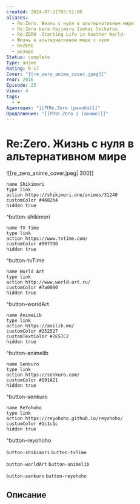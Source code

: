 ```yaml
---
created: 2024-07-21T03:51:00
aliases:
  - Re:Zero. Жизнь с нуля в альтернативном мире
  - Re:Zero kara Hajimeru Isekai Seikatsu
  - Re:ZERO -Starting Life in Another World-
  - Жизнь в альтернативном мире с нуля
  - ReZERO
  - резеро
Status: complete
Type: anime
Rating: R-17
Cover: "[[re_zero_anime_cover.jpeg]]"
Year: 2016
Episode: 25
Views: 4
tags:
  - ❤
Адаптация: "[[⛩️Re.Zero (ранобэ)]]"
Продолжение: "[[⛩️Re.Zero 2 (аниме)]]"
---
```


# Re:Zero. Жизнь с нуля в альтернативном мире

![[re_zero_anime_cover.jpeg| 300]]

```button
name Shikimori
type link
action https://shikimori.one/animes/31240
customColor #4682b4
hidden true
```
^button-shikimori

```button
name TV Time
type link
action https://www.tvtime.com/
customColor #997f00
hidden true
```
^button-tvTime

```button
name World Art
type link
action http://www.world-art.ru/
customColor #7a0000
hidden true
```
^button-worldArt

```button
name AnimeLib
type link
action https://anilib.me/
customColor #252527
customTextColor #7E57C2
hidden true
```
^button-animelib

```button
name Senkuro
type link
action https://senkuro.com/
customColor #191A21
hidden true
```
^button-senkuro

```button
name ReYohoho
type link
action https://reyohoho.github.io/reyohoho/
customColor #1c1c1c
hidden true
```
^button-reyohoho

`button-shikimori` `button-tvTime`

`button-worldArt` `button-animelib`

`button-senkuro` `button-reyohoho`

## Описание

